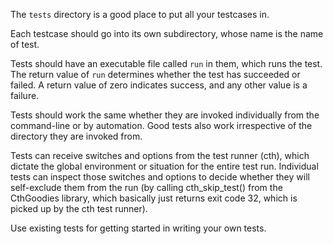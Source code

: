 
The `tests` directory is a good place to put all your testcases in.

Each testcase should go into its own subdirectory, whose name is the name of test.

Tests should have an executable file called `run` in them, which runs the test. The return value of `run` determines whether the test has succeeded or failed. A return value of zero indicates success, and any other value is a failure.

Tests should work the same whether they are invoked individually from the command-line or by automation. Good tests also work irrespective of the directory they are invoked from.

Tests can receive switches and options from the test runner (cth), which dictate the global environment or situation for the entire test run. Individual tests can inspect those switches and options to decide whether they will self-exclude them from the run (by calling cth_skip_test() from the CthGoodies library, which basically just returns exit code 32, which is picked up by the cth test runner).

Use existing tests for getting started in writing your own tests.
